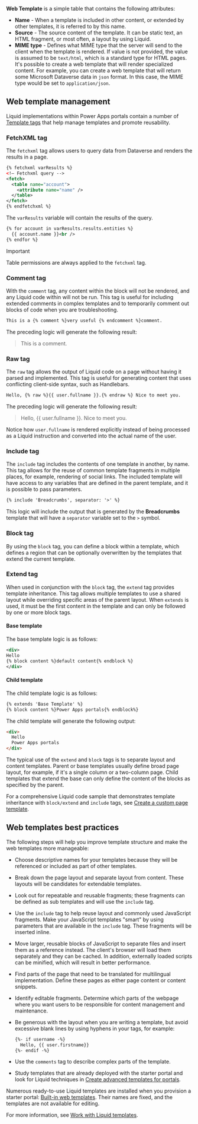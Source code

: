 **Web Template** is a simple table that contains the following attributes:

- **Name** - When a template is included in other content, or extended by other templates, it is referred to by this name.
- **Source** - The source content of the template. It can be static text, an HTML fragment, or most often, a layout by using Liquid.
- **MIME type** - Defines what MIME type that the server will send to the client when the template is rendered. If value is not provided, the value is assumed to be `text/html`, which is a standard type for HTML pages. It's possible to create a web template that will render specialized content. For example, you can create a web template that will return some Microsoft Dataverse data in `json` format. In this case, the MIME type would be set to `application/json`. 

## Web template management

Liquid implementations within Power Apps portals contain a number of [Template tags](https://docs.microsoft.com/powerapps/maker/portals/liquid/template-tags/?azure-portal=true) that help manage templates and promote reusability.

### FetchXML tag

The `fetchxml` tag allows users to query data from Dataverse and renders the results in a page.

```xml
{% fetchxml varResults %}
<!— Fetchxml query -->
<fetch>
  <table name="account">
    <attribute name="name" />
  </table>
</fetch>
{% endfetchxml %}
```

The `varResults` variable will contain the results of the query.

```xml
{% for account in varResults.results.entities %} 
  {{ account.name }}<br />
{% endfor %}
```

> [!IMPORTANT]
> Table permissions are always applied to the `fetchxml` tag.

### Comment tag

With the `comment` tag, any content within the block will not be rendered, and any Liquid code within will not be run. This tag is useful for including extended comments in complex templates and to temporarily comment out blocks of code when you are troubleshooting.

```xml
This is a {% comment %}very useful {% endcomment %}comment.
```

The preceding logic will generate the following result: 

> This is a comment.

### Raw tag

The `raw` tag allows the output of Liquid code on a page without having it parsed and implemented. This tag is useful for generating content that uses conflicting client-side syntax, such as Handlebars.

```xml
Hello, {% raw %}{{ user.fullname }}.{% endraw %} Nice to meet you.
```

The preceding logic will generate the following result: 

> Hello, {{ user.fullname }}. Nice to meet you.

Notice how `user.fullname` is rendered explicitly instead of being processed as a Liquid instruction and converted into the actual name of the user.

### Include tag

The `include` tag includes the contents of one template in another, by name. This tag allows for the reuse of common template fragments in multiple places, for example, rendering of social links. The included template will have access to any variables that are defined in the parent template, and it is possible to pass parameters.

```xml
{% include 'Breadcrumbs', separator: '>' %}
```

This logic will include the output that is generated by the **Breadcrumbs** template that will have a `separator` variable set to the `>` symbol.

### Block tag

By using the `block` tag, you can define a block within a template, which defines a region that can be optionally overwritten by the templates that extend the current template.

### Extend tag

When used in conjunction with the `block` tag, the `extend` tag provides template inheritance. This tag allows multiple templates to use a shared layout while overriding specific areas of the parent layout. When `extends` is used, it must be the first content in the template and can only be followed by one or more block tags.

#### Base template

The base template logic is as follows:

```xml
<div>
Hello
{% block content %}default content{% endblock %}
</div>
```

#### Child template

The child template logic is as follows:

```xml
{% extends 'Base Template' %}
{% block content %}Power Apps portals{% endblock%}
```

The child template will generate the following output:

```html
<div>
  Hello
  Power Apps portals
</div>
```

The typical use of the `extend` and `block` tags is to separate layout and content templates. Parent or base templates usually define broad page layout, for example, if it's a single column or a two-column page. Child templates that extend the base can only define the content of the blocks as specified by the parent.

For a comprehensive Liquid code sample that demonstrates template inheritance with `block/extend` and `include` tags, see [Create a custom page template](https://docs.microsoft.com/powerapps/maker/portals/liquid/create-custom-template).

## Web templates best practices

The following steps will help you improve template structure and make the web templates more manageable: 

- Choose descriptive names for your templates because they will be referenced or included as part of other templates.

- Break down the page layout and separate layout from content. These layouts will be candidates for extendable templates.

- Look out for repeatable and reusable fragments; these fragments can be defined as sub templates and will use the `include` tag.

- Use the `include` tag to help reuse layout and commonly used JavaScript fragments. Make your JavaScript templates "smart" by using parameters that are available in the `include` tag. These fragments will be inserted inline.

- Move larger, reusable blocks of JavaScript to separate files and insert them as a reference instead. The client's browser will load them separately and they can be cached. In addition, externally loaded scripts can be minified, which will result in better performance. 

- Find parts of the page that need to be translated for multilingual implementation. Define these pages as either page content or content snippets.

- Identify editable fragments. Determine which parts of the webpage where you want users to be responsible for content management and maintenance.

- Be generous with the layout when you are writing a template, but avoid excessive blank lines by using hyphens in your tags, for example: 

  ```xml
  {%- if username -%}
    Hello, {{ user.firstname}}
  {%- endif -%}
  ```

- Use the `comments` tag to describe complex parts of the template.

- Study templates that are already deployed with the starter portal and look for Liquid techniques in [Create advanced templates for portals](https://docs.microsoft.com/powerapps/maker/portals/liquid/create-custom-template/?azure-portal-true).

Numerous ready-to-use Liquid templates are installed when you provision a starter portal: [Built-in web templates](https://docs.microsoft.com/powerapps/maker/portals/liquid/store-content-web-templates#built-in-web-templates/?azure-portal-true). Their names are fixed, and the templates are not available for editing.

For more information, see [Work with Liquid templates](https://docs.microsoft.com/powerapps/maker/portals/liquid/liquid-overview/?azure-portal-true).


